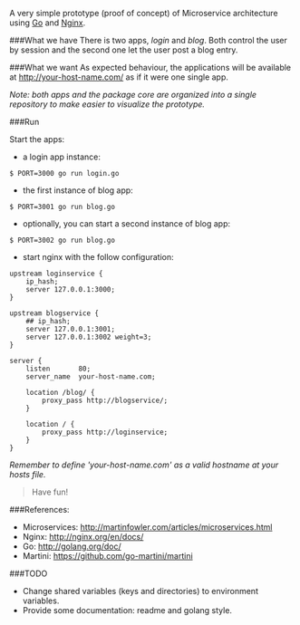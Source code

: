 A very simple prototype (proof of concept) of Microservice architecture using [Go](http://golang.org/doc/) and [Nginx](http://nginx.org/en/docs/).

###What we have
There is two apps, *login* and *blog*. Both control the user by session and the second one let the user post a blog entry.

###What we want
As expected behaviour, the applications will be available at http://your-host-name.com/ as if it were one single app.

*Note: both apps and the package core are organized into a single repository to make easier to visualize the prototype.*

###Run

Start the apps:
- a login app instance:
```
$ PORT=3000 go run login.go
```

- the first instance of blog app:
```
$ PORT=3001 go run blog.go
```

- optionally, you can start a second instance of blog app:
```
$ PORT=3002 go run blog.go
```

- start nginx with the follow configuration:
```
upstream loginservice {
    ip_hash;
    server 127.0.0.1:3000;
}

upstream blogservice {
    ## ip_hash;
    server 127.0.0.1:3001;
    server 127.0.0.1:3002 weight=3;
}

server {
    listen       80;
    server_name  your-host-name.com;

    location /blog/ {
        proxy_pass http://blogservice/;
    }

    location / {
        proxy_pass http://loginservice;
    }
}
```
*Remember to define 'your-host-name.com' as a valid hostname at your hosts file.*

> Have fun!

###References:
* Microservices: http://martinfowler.com/articles/microservices.html
* Nginx: http://nginx.org/en/docs/
* Go: http://golang.org/doc/
* Martini: https://github.com/go-martini/martini

###TODO
* Change shared variables (keys and directories) to environment variables.
* Provide some documentation: readme and golang style.
